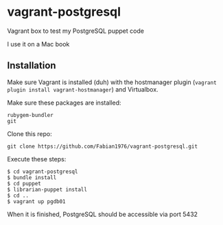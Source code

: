 # vagrant-postgresql
Vagrant box to test my PostgreSQL puppet code

I use it on a Mac book

## Installation
Make sure Vagrant is installed (duh) with the hostmanager plugin (`vagrant plugin install vagrant-hostmanager`) and Virtualbox.

Make sure these packages are installed:
```
rubygem-bundler
git
```

Clone this repo:
```
git clone https://github.com/Fabian1976/vagrant-postgresql.git
```

Execute these steps:
```
$ cd vagrant-postgresql
$ bundle install
$ cd puppet
$ librarian-puppet install
$ cd ..
$ vagrant up pgdb01
```

When it is finished, PostgreSQL should be accessible via port 5432

